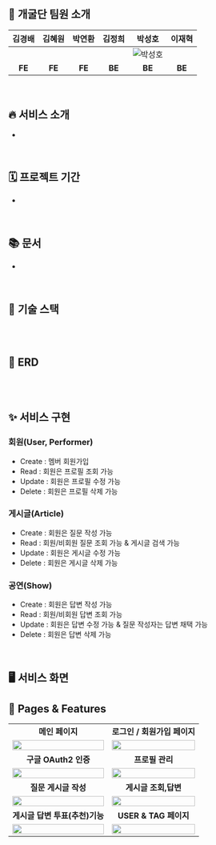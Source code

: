 ## 👥 개굴단 팀원 소개  

|김경배|김혜원|박연환|김정희|박성호|이재혁|
|:---:|:---:|:---:|:---:|:---:|:---:|
|||||![박성호](https://user-images.githubusercontent.com/80394894/210201174-7972272f-9b5f-4bd2-b148-bc7269b907c2.jpg)||
|**FE**|**FE**|**FE**|**BE**|**BE**|**BE**|
</br>

## 🔥 서비스 소개
- 
</br>



## 🗓️ 프로젝트 기간
- 
</br>

## 📚 문서
- 
</br>

## 📌 기술 스택

</br>
</br>

## 📓 ERD

</br>
</br>

## ✨ 서비스 구현
### 회원(User, Performer)
 - Create : 멤버 회원가입
 - Read : 회원은 프로필 조회 가능
 - Update : 회원은 프로필 수정 가능
 - Delete : 회원은 프로필 삭제 가능

### 게시글(Article)
 - Create : 회원은 질문 작성 가능
 - Read : 회원/비회원 질문 조회 가능 & 게시글 검색 가능
 - Update : 회원은 게시글 수정 가능
 - Delete : 회원은 게시글 삭제 가능

### 공연(Show)
 - Create : 회원은 답변 작성 가능
 - Read : 회원/비회원 답변 조회 가능
 - Update : 회원은 답변 수정 가능 & 질문 작성자는 답변 채택 가능
 - Delete : 회원은 답변 삭제 가능

</br>

## 🖥️ 서비스 화면

## 🌟 Pages & Features

|||
|:---:|:---:|
|**메인 페이지**|**로그인 / 회원가입 페이지**|
|<img width="100%" src=""/>|<img width="100%" src=""/>|
|**구글 OAuth2 인증**|**프로필 관리**|
|<img width="100%" src=""/>|<img width="100%" src=""/>|
|**질문 게시글 작성**|**게시글 조회,답변**|
|<img width="100%" src=""/>|<img width="100%" src=""/>|
|**게시글 답변 투표(추천)기능**|**USER & TAG 페이지**|
|<img width="100%" src=""/>|<img width="100%" src=""/>|
